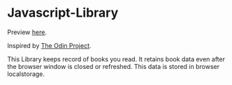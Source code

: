 # Javascript-Library

Preview [here]().

Inspired by [The Odin Project](https://www.theodinproject.com/paths/full-stack-javascript/courses/javascript/lessons/library).

This Library keeps record of books you read.
It retains book data even after the browser window is closed or refreshed.
This data is stored in browser localstorage.




